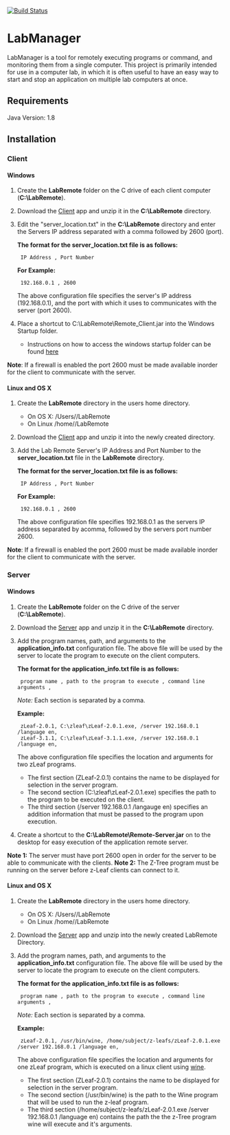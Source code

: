 [![Build Status](https://travis-ci.org/aaruff/LabManager.svg?branch=master)](https://travis-ci.org/aaruff/LabManager)
# LabManager
LabManager is a tool for remotely executing programs or command, and monitoring them from a single computer. This
project is primarily intended for use in a computer lab, in which it is often useful to have an easy way to start and
stop an application on multiple lab computers at once.

## Requirements
Java Version: 1.8

## Installation

### Client

#### Windows
1. Create the __LabRemote__ folder on the C drive of each client computer (__C:\LabRemote__).
2. Download the [Client](https://github.com/downloads/aaruff/AppRemoteClient/Remote-Client.zip) app and unzip it in the __C:\LabRemote__ directory.
3. Edit the "server_location.txt" in the __C:\LabRemote__ directory and enter the Servers IP address separated with a comma followed by 2600 (port).

	**The format for the server_location.txt file is as follows:**

		IP Address , Port Number

	**For Example:**

		192.168.0.1 , 2600

	The above configuration file specifies the server's IP address (192.168.0.1), and the port with which it uses to communicates with the server (port 2600).

4. Place a shortcut to C:\LabRemote\Remote_Client.jar into the Windows Startup folder.
	* Instructions on how to access the windows startup folder can be found [here](http://windows.microsoft.com/en-US/windows-vista/Run-a-program-automatically-when-Windows-starts)

__Note__: If a firewall is enabled the port 2600 must be made available inorder for the client to communicate with the server.

#### Linux and OS X
1. Create the __LabRemote__ directory in the users home directory.
	* On OS X: /Users/<user>/LabRemote
	* On Linux /home/<usr>/LabRemote
2. Download the [Client](https://github.com/downloads/aaruff/AppRemoteClient/Remote-Client.zip) app and unzip it into the newly created directory.
3. Add the Lab Remote Server's IP Address and Port Number to the __server_location.txt__ file  in the __LabRemote__ directory.

	**The format for the server_location.txt file is as follows:**

		IP Address , Port Number

	**For Example:**

		192.168.0.1 , 2600

	The above configuration file specifies 192.168.0.1 as the servers IP address separated by acomma, followed by the servers port number 2600.

__Note__: If a firewall is enabled the port 2600 must be made available inorder for the client to communicate with the server.


### Server

#### Windows
1. Create the __LabRemote__ folder on the C drive of the server (__C:\LabRemote__).
2. Download the [Server](https://github.com/downloads/aaruff/AppRemoteServer/Remote-Server.zip) app and unzip it in the __C:\LabRemote__ directory.
3. Add the program names, path, and arguments to the __application_info.txt__ configuration file.
	The above file will be used by the server to locate the program to execute on the client computers.

	**The format for the application_info.txt file is as follows:**

		program name , path to the program to execute , command line arguments ,
	_Note:_ Each section is separated by a comma.

	**Example:**

		zLeaf-2.0.1, C:\zleaf\zLeaf-2.0.1.exe, /server 192.168.0.1 /language en,
		zLeaf-3.1.1, C:\zleaf\zLeaf-3.1.1.exe, /server 192.168.0.1 /language en,

	The above configuration file specifies the location and arguments for two zLeaf programs.
	* The first section (ZLeaf-2.0.1) contains the name to be displayed for selection in the server program.
	* The second section (C:\zleaf\zLeaf-2.0.1.exe) specifies the path to the program to be executed on the client.
	* The third section (/server 192.168.0.1 /langauge en) specifies an addition information that must be passed to the program upon execution.

4. Create a shortcut to the __C:\LabRemote\Remote-Server.jar__ on to the desktop for easy execution of the application remote server.

__Note 1:__ The server must have port 2600 open in order for the server to be able to communicate with the clients.
__Note 2:__ The Z-Tree program must be running on the server before z-Leaf clients can connect to it.


#### Linux and OS X
1. Create the __LabRemote__ directory in the users home directory.
	* On OS X: /Users/<user>/LabRemote
	* On Linux /home/<user>/LabRemote
2. Download the [Server](https://github.com/downloads/aaruff/AppRemoteServer/Remote-Server.zip) app and unzip into the newly created LabRemote Directory.
3. Add the program names, path, and arguments to the __application_info.txt__ configuration file.
The above file will be used by the server to locate the program to execute on the client computers.

	**The format for the application_info.txt file is as follows:**

		program name , path to the program to execute , command line arguments ,
	_Note:_ Each section is separated by a comma.

	**Example:**

		zLeaf-2.0.1, /usr/bin/wine, /home/subject/z-leafs/zLeaf-2.0.1.exe /server 192.168.0.1 /language en,

	The above configuration file specifies the location and arguments for one zLeaf program,
	which is executed on a linux client using [wine](http://www.winehq.org/).
	* The first section (ZLeaf-2.0.1) contains the name to be displayed for selection in the server program.
	* The second section (/usr/bin/wine) is the path to the Wine program that will be used to run the z-leaf program.
	* The third section (/home/subject/z-leafs/zLeaf-2.0.1.exe /server 192.168.0.1 /language en) contains the path the the z-Tree program wine will execute and it's arguments.
